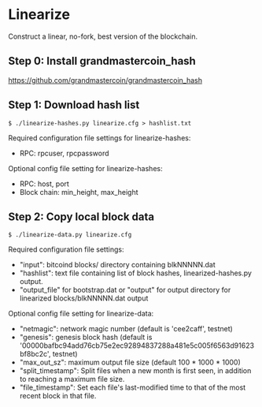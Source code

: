 # Linearize
Construct a linear, no-fork, best version of the blockchain.

## Step 0: Install grandmastercoin_hash

https://github.com/grandmastercoin/grandmastercoin_hash

## Step 1: Download hash list

    $ ./linearize-hashes.py linearize.cfg > hashlist.txt

Required configuration file settings for linearize-hashes:
* RPC: rpcuser, rpcpassword

Optional config file setting for linearize-hashes:
* RPC: host, port
* Block chain: min_height, max_height

## Step 2: Copy local block data

    $ ./linearize-data.py linearize.cfg

Required configuration file settings:
* "input": bitcoind blocks/ directory containing blkNNNNN.dat
* "hashlist": text file containing list of block hashes, linearized-hashes.py
output.
* "output_file" for bootstrap.dat or "output" for output directory for linearized blocks/blkNNNNN.dat output

Optional config file setting for linearize-data:
* "netmagic": network magic number (default is 'cee2caff', testnet)
* "genesis": genesis block hash (default is '00000bafbc94add76cb75e2ec92894837288a481e5c005f6563d91623bf8bc2c', testnet)
* "max_out_sz": maximum output file size (default 100 \* 1000 \* 1000)
* "split_timestamp": Split files when a new month is first seen, in addition to
reaching a maximum file size.
* "file_timestamp": Set each file's last-modified time to that of the
most recent block in that file.
